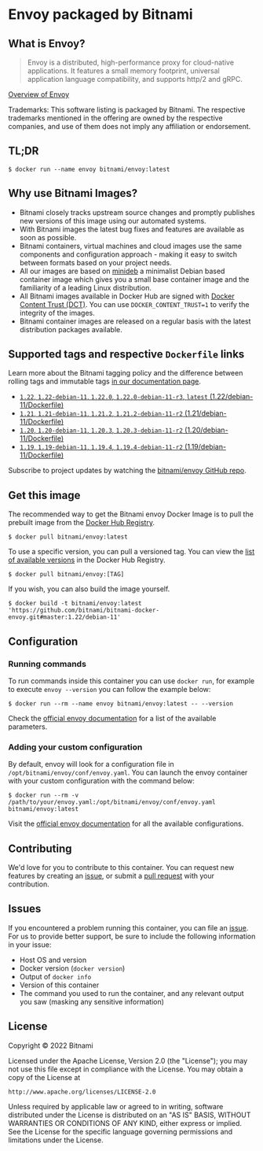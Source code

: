 # Envoy packaged by Bitnami

## What is Envoy?

> Envoy is a distributed, high-performance proxy for cloud-native applications. It features a small memory footprint, universal application language compatibility, and supports http/2 and gRPC.

[Overview of Envoy](https://www.envoyproxy.io/)

Trademarks: This software listing is packaged by Bitnami. The respective trademarks mentioned in the offering are owned by the respective companies, and use of them does not imply any affiliation or endorsement.

## TL;DR

```console
$ docker run --name envoy bitnami/envoy:latest
```

## Why use Bitnami Images?

* Bitnami closely tracks upstream source changes and promptly publishes new versions of this image using our automated systems.
* With Bitnami images the latest bug fixes and features are available as soon as possible.
* Bitnami containers, virtual machines and cloud images use the same components and configuration approach - making it easy to switch between formats based on your project needs.
* All our images are based on [minideb](https://github.com/bitnami/minideb) a minimalist Debian based container image which gives you a small base container image and the familiarity of a leading Linux distribution.
* All Bitnami images available in Docker Hub are signed with [Docker Content Trust (DCT)](https://docs.docker.com/engine/security/trust/content_trust/). You can use `DOCKER_CONTENT_TRUST=1` to verify the integrity of the images.
* Bitnami container images are released on a regular basis with the latest distribution packages available.

## Supported tags and respective `Dockerfile` links

Learn more about the Bitnami tagging policy and the difference between rolling tags and immutable tags [in our documentation page](https://docs.bitnami.com/tutorials/understand-rolling-tags-containers/).


* [`1.22`, `1.22-debian-11`, `1.22.0`, `1.22.0-debian-11-r3`, `latest` (1.22/debian-11/Dockerfile)](https://github.com/bitnami/bitnami-docker-envoy/blob/1.22.0-debian-11-r3/1.22/debian-11/Dockerfile)
* [`1.21`, `1.21-debian-11`, `1.21.2`, `1.21.2-debian-11-r2` (1.21/debian-11/Dockerfile)](https://github.com/bitnami/bitnami-docker-envoy/blob/1.21.2-debian-11-r2/1.21/debian-11/Dockerfile)
* [`1.20`, `1.20-debian-11`, `1.20.3`, `1.20.3-debian-11-r2` (1.20/debian-11/Dockerfile)](https://github.com/bitnami/bitnami-docker-envoy/blob/1.20.3-debian-11-r2/1.20/debian-11/Dockerfile)
* [`1.19`, `1.19-debian-11`, `1.19.4`, `1.19.4-debian-11-r2` (1.19/debian-11/Dockerfile)](https://github.com/bitnami/bitnami-docker-envoy/blob/1.19.4-debian-11-r2/1.19/debian-11/Dockerfile)

Subscribe to project updates by watching the [bitnami/envoy GitHub repo](https://github.com/bitnami/bitnami-docker-envoy).

## Get this image

The recommended way to get the Bitnami envoy Docker Image is to pull the prebuilt image from the [Docker Hub Registry](https://hub.docker.com/r/bitnami/envoy).

```console
$ docker pull bitnami/envoy:latest
```

To use a specific version, you can pull a versioned tag. You can view the [list of available versions](https://hub.docker.com/r/bitnami/envoy/tags/) in the Docker Hub Registry.

```console
$ docker pull bitnami/envoy:[TAG]
```

If you wish, you can also build the image yourself.

```console
$ docker build -t bitnami/envoy:latest 'https://github.com/bitnami/bitnami-docker-envoy.git#master:1.22/debian-11'
```

## Configuration

### Running commands

To run commands inside this container you can use `docker run`, for example to execute `envoy --version` you can follow the example below:

```console
$ docker run --rm --name envoy bitnami/envoy:latest -- --version
```

Check the [official envoy documentation](https://www.envoyproxy.io/docs/envoy/latest/operations/cli) for a list of the available parameters.

### Adding your custom configuration

By default, envoy will look for a configuration file in `/opt/bitnami/envoy/conf/envoy.yaml`. You can launch the envoy container with your custom configuration with the command below:

```console
$ docker run --rm -v /path/to/your/envoy.yaml:/opt/bitnami/envoy/conf/envoy.yaml bitnami/envoy:latest
```

Visit the [official envoy documentation](https://www.envoyproxy.io/docs/envoy/latest/configuration/configuration) for all the available configurations.

## Contributing

We'd love for you to contribute to this container. You can request new features by creating an [issue](https://github.com/bitnami/bitnami-docker-envoy/issues), or submit a [pull request](https://github.com/bitnami/bitnami-docker-envoy/pulls) with your contribution.

## Issues

If you encountered a problem running this container, you can file an [issue](https://github.com/bitnami/bitnami-docker-envoy/issues/new). For us to provide better support, be sure to include the following information in your issue:

- Host OS and version
- Docker version (`docker version`)
- Output of `docker info`
- Version of this container
- The command you used to run the container, and any relevant output you saw (masking any sensitive information)

## License

Copyright &copy; 2022 Bitnami

Licensed under the Apache License, Version 2.0 (the "License");
you may not use this file except in compliance with the License.
You may obtain a copy of the License at

    http://www.apache.org/licenses/LICENSE-2.0

Unless required by applicable law or agreed to in writing, software
distributed under the License is distributed on an "AS IS" BASIS,
WITHOUT WARRANTIES OR CONDITIONS OF ANY KIND, either express or implied.
See the License for the specific language governing permissions and
limitations under the License.
